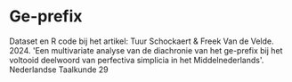 # Ge-prefix
Dataset en R code bij het artikel: Tuur Schockaert &amp; Freek Van de Velde. 2024. 'Een multivariate analyse van de diachronie van het ge-prefix bij het voltooid deelwoord van perfectiva simplicia in het Middelnederlands'. Nederlandse Taalkunde 29
